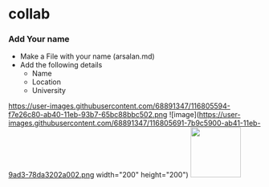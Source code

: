 # collab

### Add Your name

* Make a File with your name (arsalan.md)
* Add the following details
  * Name
  * Location
  * University
  
https://user-images.githubusercontent.com/68891347/116805594-f7e26c80-ab40-11eb-93b7-65bc88bbc502.png
![image](https://user-images.githubusercontent.com/68891347/116805691-7b9c5900-ab41-11eb-9ad3-78da3202a002.png width="200" height="200")
<img src="https://user-images.githubusercontent.com/68891347/116805691-7b9c5900-ab41-11eb-9ad3-78da3202a002.png" width="100" height="100">
